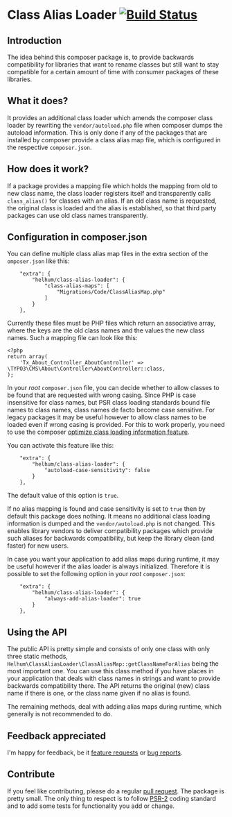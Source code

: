 Class Alias Loader [![Build Status](https://travis-ci.org/helhum/class-alias-loader.svg?branch=master)](https://travis-ci.org/helhum/class-alias-loader)
==================

## Introduction
The idea behind this composer package is, to provide backwards compatibility for libraries that want to rename classes
but still want to stay compatible for a certain amount of time with consumer packages of these libraries.

## What it does?
It provides an additional class loader which amends the composer class loader by rewriting the `vendor/autoload.php`
file when composer dumps the autoload information. This is only done if any of the packages that are installed by composer
provide a class alias map file, which is configured in the respective `composer.json`.

## How does it work?
If a package provides a mapping file which holds the mapping from old to new class name, the class loader registers itself
and transparently calls `class_alias()` for classes with an alias. If an old class name is requested, the original class
is loaded and the alias is established, so that third party packages can use old class names transparently.

## Configuration in composer.json

You can define multiple class alias map files in the extra section of the `omposer.json` like this:

```
    "extra": {
        "helhum/class-alias-loader": {
            "class-alias-maps": [
                "Migrations/Code/ClassAliasMap.php"
            ]
        }
    },
```

Currently these files must be PHP files which return an associative array, where the keys are the old class names and the values the new class names.
Such a mapping file can look like this:

```
<?php
return array(
    'Tx_About_Controller_AboutController' => \TYPO3\CMS\About\Controller\AboutController::class,
);
```

In your *root* `composer.json` file, you can decide whether to allow classes to be found that are requested with wrong casing.
Since PHP is case insensitive for class names, but PSR class loading standards bound file names to class names, class names de facto
become case sensitive. For legacy packages it may be useful however to allow class names to be loaded even if wrong casing is provided.
For this to work properly, you need to use the composer [optimize class loading information feature](https://getcomposer.org/doc/03-cli.md#global-options).


You can activate this feature like this:

```
    "extra": {
        "helhum/class-alias-loader": {
            "autoload-case-sensitivity": false
        }
    },
```

The default value of this option is `true`.

If no alias mapping is found and case sensitivity is set to `true` then by default this package does nothing. It means no additional class loading information is dumped
and the `vendor/autoload.php` is not changed. This enables library vendors to deliver compatibility packages which provide such aliases
for backwards compatibility, but keep the library clean (and faster) for new users.

In case you want your application to add alias maps during runtime, it may be useful however if the alias loader is always initialized.
Therefore it is possible to set the following option in your *root* `composer.json`:

```
    "extra": {
        "helhum/class-alias-loader": {
            "always-add-alias-loader": true
        }
    },
```


## Using the API

The public API is pretty simple and consists of only one class with only three static methods, `Helhum\ClassAliasLoader\ClassAliasMap::getClassNameForAlias`
being the most important one.
You can use this class method if you have places in your application that deals with class names in strings and want to provide backwards compatibility there.
The API returns the original (new) class name if there is one, or the class name given if no alias is found.

The remaining methods, deal with adding alias maps during runtime, which generally is not recommended to do.

## Feedback appreciated

I'm happy for feedback, be it [feature requests](https://github.com/helhum/class-alias-loader/issues) or [bug reports](https://github.com/helhum/class-alias-loader/issues).

## Contribute

If you feel like contributing, please do a regular [pull request](https://github.com/helhum/class-alias-loader/pulls).
The package is pretty small. The only thing to respect is to follow [PSR-2](https://github.com/php-fig/fig-standards/blob/master/accepted/PSR-2-coding-style-guide.md) coding standard
and to add some tests for functionality you add or change.
